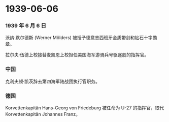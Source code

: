 # 1939-06-06

### 1939 年 6 月 6 日

沃纳·默尔德斯 (Werner Mölders)
被授予德意志西班牙金质带剑和钻石十字勋章。

拉尔夫·伍德上校接替麦凯恩上校担任美国海军游骑兵号驱逐舰的指挥官。

### 中国

克利夫顿·凯茨辞去第四海军陆战团执行官职务。

### 德国

Korvettenkapitän Hans-Georg von Friedeburg 被任命为 U-27 的指挥官，取代
Korvettenkapitän Johannes Franz。